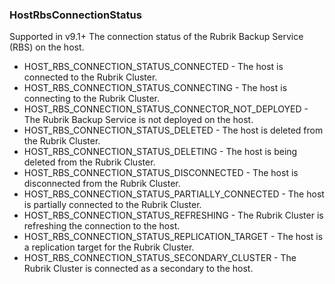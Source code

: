 ### HostRbsConnectionStatus
Supported in v9.1+
The connection status of the Rubrik Backup Service (RBS) on the host.

- HOST_RBS_CONNECTION_STATUS_CONNECTED - The host is connected to the Rubrik Cluster.
- HOST_RBS_CONNECTION_STATUS_CONNECTING - The host is connecting to the Rubrik Cluster.
- HOST_RBS_CONNECTION_STATUS_CONNECTOR_NOT_DEPLOYED - The Rubrik Backup Service is not deployed on the host.
- HOST_RBS_CONNECTION_STATUS_DELETED - The host is deleted from the Rubrik Cluster.
- HOST_RBS_CONNECTION_STATUS_DELETING - The host is being deleted from the Rubrik Cluster.
- HOST_RBS_CONNECTION_STATUS_DISCONNECTED - The host is disconnected from the Rubrik Cluster.
- HOST_RBS_CONNECTION_STATUS_PARTIALLY_CONNECTED - The host is partially connected to the Rubrik Cluster.
- HOST_RBS_CONNECTION_STATUS_REFRESHING - The Rubrik Cluster is refreshing the connection to the host.
- HOST_RBS_CONNECTION_STATUS_REPLICATION_TARGET - The host is a replication target for the Rubrik Cluster.
- HOST_RBS_CONNECTION_STATUS_SECONDARY_CLUSTER - The Rubrik Cluster is connected as a secondary to the host.
